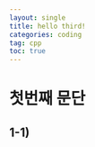 ```yaml
---
layout: single
title: hello third!
categories: coding
tag: cpp
toc: true
---
```




# 첫번째 문단



## 1-1)